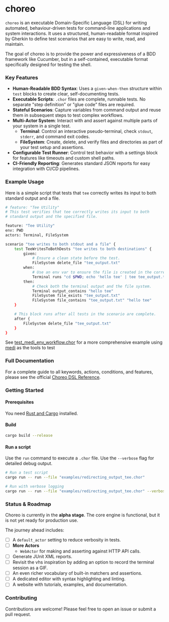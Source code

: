 # **choreo**

`choreo` is an executable Domain-Specific Language (DSL) for writing automated, behaviour-driven tests for command-line
applications and system interactions. It uses a structured, human-readable format inspired by Gherkin to define test
scenarios that are easy to write, read, and maintain.

The goal of choreo is to provide the power and expressiveness of a BDD framework like Cucumber, but in a self-contained,
executable format specifically designed for testing the shell.

### **Key Features**

- **Human-Readable BDD Syntax**: Uses a `given-when-then` structure within `test` blocks to create clear,
  self-documenting
  tests.
- **Executable Scripts**: `.chor` files are complete, runnable tests. No separate "step definition" or "glue code" files
  are required.
- **Stateful Scenarios**: Capture variables from command output and reuse them in subsequent steps to test complex
  workflows.
- **Multi-Actor System**: Interact with and assert against multiple parts of your system in a single test.
    - **Terminal**: Control an interactive pseudo-terminal, check `stdout`, `stderr`, and command exit codes.
    - **FileSystem**: Create, delete, and verify files and directories as part of your test setup and assertions.
- **Configurable Test Runner**: Control test behavior with a settings block for features like timeouts and custom shell
  paths.
- **CI-Friendly Reporting**: Generates standard JSON reports for easy integration with CI/CD pipelines.

### Example Usage

Here is a simple script that tests that `tee` correctly writes its input to both standard output and a
file.

```bash
# feature: "Tee Utility"
# This test verifies that tee correctly writes its input to both
# standard output and the specified file.

feature: "Tee Utility"
env: PWD
actors: Terminal, FileSystem

scenario "tee writes to both stdout and a file" {
    test TeeWritesToBothDests "tee writes to both destinations" {
        given:
            # Ensure a clean state before the test.
            FileSystem delete_file "tee_output.txt"
        when:
            # Use an env var to ensure the file is created in the correct place.
            Terminal runs "cd $PWD; echo 'hello tee' | tee tee_output.txt"
        then:
            # Check both the terminal output and the file system.
            Terminal output_contains "hello tee"
            FileSystem file_exists "tee_output.txt"
            FileSystem file_contains "tee_output.txt" "hello tee"
    }

    # This block runs after all tests in the scenario are complete.
    after {
        FileSystem delete_file "tee_output.txt"
    }
}
```

See [test_medi_env_workflow.chor](examples/test_medi_env_workflow.chor) for a more comprehensive example
using [medi](https://github.com/cladam/medi) as the tools to test

### Full Documentation

For a complete guide to all keywords, actions, conditions, and features, please see the
official [Choreo DSL Reference](docs/REFERENCE.md).

### Getting Started

#### Prerequisites

You need [Rust and Cargo](https://www.rust-lang.org/tools/install) installed.

#### Build

```bash
cargo build --release
```

#### Run a script

Use the `run` command to execute a `.chor` file. Use the `--verbose` flag for detailed debug output.

```bash
# Run a test script
cargo run -- run --file "examples/redirecting_output_tee.chor"

# Run with verbose logging
cargo run -- run --file "examples/redirecting_output_tee.chor" --verbose
```

### Status & Roadmap

Choreo is currently in the **alpha stage**. The core engine is functional, but it is not yet ready for production use.

The journey ahead includes:

* [ ] A `default_actor` setting to reduce verbosity in tests.
* [ ] **More Actors**
    * `WebActor` for making and asserting against HTTP API calls.
* [ ] Generate JUnit XML reports.
* [ ] Revisit the vhs inspiration by adding an option to record the terminal session as a GIF.
* [ ] An even richer vocabulary of built-in matchers and assertions.
* [ ] A dedicated editor with syntax highlighting and linting.
* [ ] A website with tutorials, examples, and documentation.

### **Contributing**

Contributions are welcome! Please feel free to open an issue or submit a pull request.


